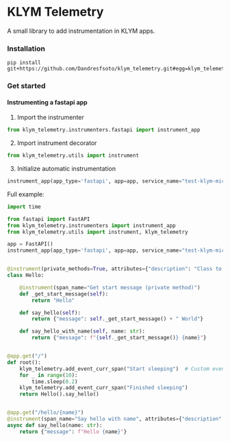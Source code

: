 # KLYM Telemetry
A small library to add instrumentation in KLYM apps.

### Installation
```
pip install git+https://github.com/Dandresfsoto/klym_telemetry.git#egg=klym_telemetry
```

### Get started
#### Instrumenting a fastapi app
1. Import the instrumenter

```python
from klym_telemetry.instrumenters.fastapi import instrument_app
```
2. Import instrument decorator

```python
from klym_telemetry.utils import instrument
```
3. Initialize automatic instrumentation

```python
instrument_app(app_type='fastapi', app=app, service_name="test-klym-microservice", endpoint="http://localhost:4317")
```
Full example:

```python
import time

from fastapi import FastAPI
from klym_telemetry.instrumenters import instrument_app
from klym_telemetry.utils import instrument, klym_telemetry

app = FastAPI()
instrument_app(app_type='fastapi', app=app, service_name="test-klym-microservice", endpoint="http://localhost:4317")


@instrument(private_methods=True, attributes={"description": "Class to say hello"})
class Hello:

    @instrument(span_name="Get start message (private method)")
    def _get_start_message(self):
        return "Hello"

    def say_hello(self):
        return {"message": self._get_start_message() + " World"}

    def say_hello_with_name(self, name: str):
        return {"message": f"{self._get_start_message()} {name}"}


@app.get("/")
def root():
    klym_telemetry.add_event_curr_span("Start sleeping")  # Custom event example
    for _ in range(10):
        time.sleep(0.2)
    klym_telemetry.add_event_curr_span("Finished sleeping")
    return Hello().say_hello()


@app.get("/hello/{name}")
@instrument(span_name="Say hello with name", attributes={"description": "Class to say hello asynchrounously"})
async def say_hello(name: str):
    return {"message": f"Hello {name}"}
```
